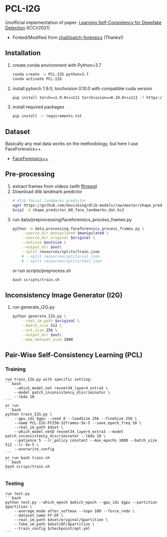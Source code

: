 # PCL-I2G
Unofficial implementation of paper: [Learning Self-Consistency for Deepfake Detection](https://arxiv.org/pdf/2012.09311.pdf) (ICCV2021)

* Forked/Modified from [chail/patch-forensics](https://github.com/chail/patch-forensics) (Thanks!)

## Installation
1. create conda environment with Python=3.7
    ```bash
    conda create -n PCL-I2G python=3.7
    conda activate PCL-I2G
    ```
2. install pytorch 1.9.0, torchvision 0.10.0 with compatible cuda version
    ```bash
    pip install torch==1.9.0+cu111 torchvision==0.10.0+cu111 -f https://download.pytorch.org/whl/torch_stable.html
    ```
3. install required packages
    ```bash
    pip install -r requirements.txt
    ```

## Dataset
Basically any real data works on the methodology, but here I use FaceForensics++.
* [FaceForensics++](https://github.com/ondyari/FaceForensics)

## Pre-processing
1. extract frames from videos (with [ffmpeg](https://www.ffmpeg.org/))
2. Download dlib landmark predictor
    ```bash
    # dlib facial landmarks predictor
    wget https://github.com/davisking/dlib-models/raw/master/shape_predictor_68_face_landmarks.dat.bz2
    bzip2 -d shape_predictor_68_face_landmarks.dat.bz2
    ```
3. run data/preprocessing/faceforensics_process_frames.py
    ```bash
    python -m data.processing.faceforensics_process_frames.py \
        --source_dir_manipulated $manipulated \
        --source_dir_original $original \
        --outsize $outsize \
        --output_dir $out\
        --split resources/splits/train.json
        # --split resources/splits/val.json
        # --split resources/splits/test.json
    ```
    or run scripts/preprocess.sh
    ```bash
    bash scripts/train.sh
    ```

## Inconsistency Image Generator (I2G)

1. run generate_I2G.py
    ```bash
    python generate_I2G.py \
        --real_im_path $original \
        --batch_size 512 \
        --out_size 256 \
        --output_dir $out\
        --max_dataset_size 1000
    ```

## Pair-Wise Self-Consistency Learning (PCL)  
### Training
    run train_I2G.py with specific setting: 
    ```bash
        --which_model_net resnet34_layer4_extra3 \ 
        --model patch_inconsistency_discriminator \ 
        --lbda 10
    ```
    or run
    ```bash
    python train_I2G.py \
        --gpu_ids $gpu --seed 0 --loadSize 256 --fineSize 256 \
        --name PCL-I2G-FF256-32frames-5e-5 --save_epoch_freq 10 \
        --real_im_path $dset \
        --which_model_netD resnet34_layer4_extra3 --model patch_inconsistency_discriminator --lbda 10 \
        --patience 5 --lr_policy constant --max_epochs 1000 --batch_size 512 --lr 5e-5 \
        --overwrite_config
    ```
    or run bash train.sh
    ```bash
    bash scrips/train.sh
    ```

### Testing
    run test.py
    ```bash
    python test.py --which_epoch $which_epoch --gpu_ids $gpu --partition $partition \
        --average_mode after_softmax --topn 100 --force_redo \
        --dataset_name FF-DF \
        --real_im_path $dset/original/$partition \
        --fake_im_path $dset/DF/$partition \
        --train_config $checkpoint/opt.yml
    ```